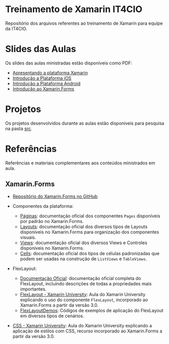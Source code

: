 # Treinamento de Xamarin IT4CIO
Repositório dos arquivos referentes ao treinamento de Xamarin para equipe da IT4CIO.

# Slides das Aulas
Os slides das aulas ministradas estão disponíveis como PDF:
* [Apresentando a plataforma Xamarin](slides/Aula01–Apresentando_a_plataforma_Xamarin.pdf)
* [Introdução a Plataforma iOS](slides/Aula02-Introducao_a_Plataforma_iOS.pdf)
* [Introdução a Plataforma Android](slides/Aula03_Introducao_a_plataforma_Android.pdf)
* [Introdução ao Xamarin.Forms](slides/Aula04-XamarinForms.pdf)

# Projetos
Os projetos desenvolvidos durante as aulas estão disponíveis para pesquisa na pasta [src](src).

# Referências
Referências e materiais complementares aos conteúdos ministrados em aula.

## Xamarin.Forms
* [Repositório do Xamarin.Forms no GitHub]()
* Componentes da plataforma:
    * [Páginas](https://docs.microsoft.com/en-us/xamarin/xamarin-forms/user-interface/controls/pages): documentação oficial dos componentes `Pages` disponíveis por padrão no Xamarin.Forms.
    * [Layouts](https://docs.microsoft.com/en-us/xamarin/xamarin-forms/user-interface/controls/layouts): documentação oficial dos diversos tipos de Layouts disponíveis no Xamarin.Forms para organização dos componentes visuais.
    * [Views](https://docs.microsoft.com/en-us/xamarin/xamarin-forms/user-interface/controls/views): documentação oficial dos diversos Views e Controles disponíveis no Xamarin.Forms.
    * [Cells](https://docs.microsoft.com/en-us/xamarin/xamarin-forms/user-interface/controls/cells): documentação oficial dos tipos de células padronizadas que podem ser usadas na construção de `ListViews` e `TableViews`.

* FlexLayout:
    * [Documentação Oficial](https://docs.microsoft.com/en-us/xamarin/xamarin-forms/user-interface/layouts/flex-layout#related-links): documentação oficial completa do FlexLayout, incluindo descrições de todas a propriedades mais importantes.
    * [FlexLayout - Xamarin University](https://www.youtube.com/watch?v=Ng3sel_5D_0): Aula do Xamarin University explicando o uso do componente `FlexLayout`, incorporado ao Xamarin.Forms a partir da versão 3.0.
    * [FlexLayoutDemos](https://developer.xamarin.com/samples/xamarin-forms/UserInterface/FlexLayoutDemos/): Códigos de exemplos de aplicação do FlexLayout em diversos tipos de cenários.

* [CSS - Xamarin University](https://www.youtube.com/watch?v=va-Vb7vtan8): Aula do Xamarin University explicando a aplicação de estilos com CSS, recurso incorporado ao Xamarin.Forms a partir da versão 3.0.


